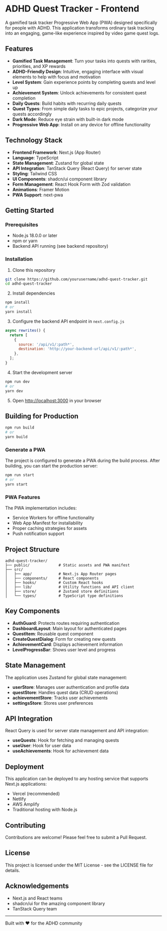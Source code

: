 # ADHD Quest Tracker - Frontend

A gamified task tracker Progressive Web App (PWA) designed specifically for people with ADHD. This application transforms ordinary task tracking into an engaging, game-like experience inspired by video game quest logs.

## Features

- **Gamified Task Management**: Turn your tasks into quests with rarities, priorities, and XP rewards
- **ADHD-Friendly Design**: Intuitive, engaging interface with visual elements to help with focus and motivation
- **Level System**: Gain experience points by completing quests and level up
- **Achievement System**: Unlock achievements for consistent quest completion
- **Daily Quests**: Build habits with recurring daily quests
- **Quest Types**: From simple daily tasks to epic projects, categorize your quests accordingly
- **Dark Mode**: Reduce eye strain with built-in dark mode
- **Progressive Web App**: Install on any device for offline functionality

## Technology Stack

- **Frontend Framework**: Next.js (App Router)
- **Language**: TypeScript
- **State Management**: Zustand for global state
- **API Integration**: TanStack Query (React Query) for server state
- **Styling**: Tailwind CSS
- **UI Components**: shadcn/ui component library
- **Form Management**: React Hook Form with Zod validation
- **Animations**: Framer Motion
- **PWA Support**: next-pwa

## Getting Started

### Prerequisites

- Node.js 18.0.0 or later
- npm or yarn
- Backend API running (see backend repository)

### Installation

1. Clone this repository

```bash
git clone https://github.com/yourusername/adhd-quest-tracker.git
cd adhd-quest-tracker
```

2. Install dependencies

```bash
npm install
# or
yarn install
```

3. Configure the backend API endpoint in `next.config.js`

```js
async rewrites() {
  return [
    {
      source: '/api/v1/:path*',
      destination: 'http://your-backend-url/api/v1/:path*',
    },
  ];
}
```

4. Start the development server

```bash
npm run dev
# or
yarn dev
```

5. Open [http://localhost:3000](http://localhost:3000) in your browser

## Building for Production

```bash
npm run build
# or
yarn build
```

### Generate a PWA

The project is configured to generate a PWA during the build process. After building, you can start the production server:

```bash
npm run start
# or
yarn start
```

### PWA Features

The PWA implementation includes:

- Service Workers for offline functionality
- Web App Manifest for installability
- Proper caching strategies for assets
- Push notification support

## Project Structure

```
adhd-quest-tracker/
├── public/             # Static assets and PWA manifest
├── src/
│   ├── app/            # Next.js App Router pages
│   ├── components/     # React components
│   ├── hooks/          # Custom React hooks
│   ├── lib/            # Utility functions and API client
│   ├── store/          # Zustand store definitions
│   └── types/          # TypeScript type definitions
```

## Key Components

- **AuthGuard**: Protects routes requiring authentication
- **DashboardLayout**: Main layout for authenticated pages
- **QuestItem**: Reusable quest component
- **CreateQuestDialog**: Form for creating new quests
- **AchievementCard**: Displays achievement information
- **LevelProgressBar**: Shows user level and progress

## State Management

The application uses Zustand for global state management:

- **userStore**: Manages user authentication and profile data
- **questStore**: Handles quest data (CRUD operations)
- **achievementStore**: Tracks user achievements
- **settingsStore**: Stores user preferences

## API Integration

React Query is used for server state management and API integration:

- **useQuests**: Hook for fetching and managing quests
- **useUser**: Hook for user data
- **useAchievements**: Hook for achievement data

## Deployment

This application can be deployed to any hosting service that supports Next.js applications:

- Vercel (recommended)
- Netlify
- AWS Amplify
- Traditional hosting with Node.js

## Contributing

Contributions are welcome! Please feel free to submit a Pull Request.

## License

This project is licensed under the MIT License - see the LICENSE file for details.

## Acknowledgements

- Next.js and React teams
- shadcn/ui for the amazing component library
- TanStack Query team

---

Built with ❤️ for the ADHD community
